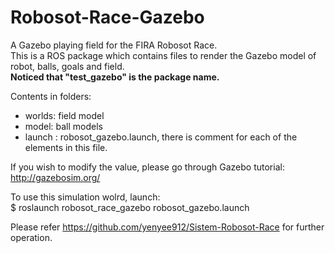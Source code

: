 # Robosot-Race-Gazebo
A Gazebo playing field for the FIRA Robosot Race. <br />
This is a ROS package which contains files to render the Gazebo model of robot, balls, goals and field. <br />
 **Noticed that "test_gazebo" is the package name.**

Contents in folders: 
- worlds: field model
- model: ball models
- launch : robosot_gazebo.launch, there is comment for each of the elements in this file. 

If you wish to modify the value, please go through Gazebo tutorial:
http://gazebosim.org/

To use this simulation wolrd, launch:<br />
 $ roslaunch robosot_race_gazebo robosot_gazebo.launch
 
Please refer https://github.com/yenyee912/Sistem-Robosot-Race for further operation. <br />


